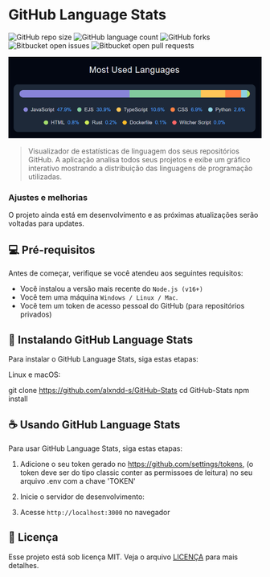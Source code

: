 # GitHub Language Stats

![GitHub repo size](https://img.shields.io/github/repo-size/alxndd-s/GitHub-Stats?style=for-the-badge)
![GitHub language count](https://img.shields.io/github/languages/count/alxndd-s/GitHub-Stats?style=for-the-badge)
![GitHub forks](https://img.shields.io/github/forks/alxndd-s/GitHub-Stats?style=for-the-badge)
![Bitbucket open issues](https://img.shields.io/bitbucket/issues/alxndd-s/GitHub-Stats?style=for-the-badge)
![Bitbucket open pull requests](https://img.shields.io/bitbucket/pr-raw/alxndd-s/GitHub-Stats?style=for-the-badge)

<img src="public/screenshot.png" alt="Gráfico de linguagens">

> Visualizador de estatísticas de linguagem dos seus repositórios GitHub. A aplicação analisa todos seus projetos e exibe um gráfico interativo mostrando a distribuição das linguagens de programação utilizadas.

### Ajustes e melhorias

O projeto ainda está em desenvolvimento e as próximas atualizações serão voltadas para updates.

## 💻 Pré-requisitos

Antes de começar, verifique se você atendeu aos seguintes requisitos:

- Você instalou a versão mais recente do `Node.js (v16+)`
- Você tem uma máquina `Windows / Linux / Mac`. 
- Você tem um token de acesso pessoal do GitHub (para repositórios privados)

## 🚀 Instalando GitHub Language Stats

Para instalar o GitHub Language Stats, siga estas etapas:

Linux e macOS:

git clone https://github.com/alxndd-s/GitHub-Stats
cd GitHub-Stats
npm install

## ☕ Usando GitHub Language Stats

Para usar GitHub Language Stats, siga estas etapas:

1. Adicione o seu token gerado no https://github.com/settings/tokens, (o token deve ser do tipo classic conter as permissoes de leitura) no seu arquivo .env com a chave 'TOKEN' 

2. Inicie o servidor de desenvolvimento:

3. Acesse `http://localhost:3000` no navegador

## 📝 Licença

Esse projeto está sob licença MIT. Veja o arquivo [LICENÇA](LICENSE.md) para mais detalhes.